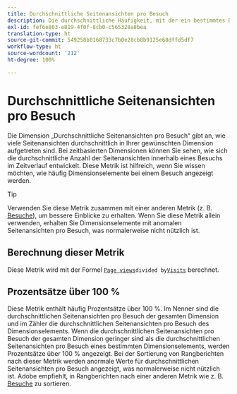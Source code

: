 ```yaml
---
title: Durchschnittliche Seitenansichten pro Besuch
description: Die durchschnittliche Häufigkeit, mit der ein bestimmtes Dimensionselement bei einem Besuch angezeigt wurde.
exl-id: fef6e803-e819-4f0f-8cb0-c565328a8bea
translation-type: ht
source-git-commit: 549258b0168733c7b0e28cb8b9125e68dffd5df7
workflow-type: ht
source-wordcount: '212'
ht-degree: 100%

---
```


# Durchschnittliche Seitenansichten pro Besuch

Die Dimension „Durchschnittliche Seitenansichten pro Besuch“ gibt an, wie viele Seitenansichten durchschnittlich in Ihrer gewünschten Dimension aufgetreten sind. Bei zeitbasierten Dimensionen können Sie sehen, wie sich die durchschnittliche Anzahl der Seitenansichten innerhalb eines Besuchs im Zeitverlauf entwickelt. Diese Metrik ist hilfreich, wenn Sie wissen möchten, wie häufig Dimensionselemente bei einem Besuch angezeigt werden.

>[!TIP]
>
>Verwenden Sie diese Metrik zusammen mit einer anderen Metrik (z. B. [Besuche](visits.md)), um bessere Einblicke zu erhalten. Wenn Sie diese Metrik allein verwenden, erhalten Sie Dimensionselemente mit anomalen Seitenansichten pro Besuch, was normalerweise nicht nützlich ist.

## Berechnung dieser Metrik

Diese Metrik wird mit der Formel [`Page views`](page-views.md)` divided by `[`Visits`](visits.md) berechnet.

## Prozentsätze über 100 %

Diese Metrik enthält häufig Prozentsätze über 100 %. Im Nenner sind die durchschnittlichen Seitenansichten pro Besuch der gesamten Dimension und im Zähler die durchschnittlichen Seitenansichten pro Besuch des Dimensionselements. Wenn die durchschnittlichen Seitenansichten pro Besuch der gesamten Dimension geringer sind als die durchschnittlichen Seitenansichten pro Besuch eines bestimmten Dimensionselements, werden Prozentsätze über 100 % angezeigt. Bei der Sortierung von Rangberichten nach dieser Metrik werden anormale Werte für durchschnittlichen Seitenansichten pro Besuch angezeigt, was normalerweise nicht nützlich ist. Adobe empfiehlt, in Rangberichten nach einer anderen Metrik wie z. B. [Besuche](visits.md) zu sortieren.
